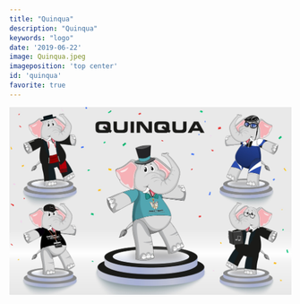 ```yaml
---
title: "Quinqua"
description: "Quinqua"
keywords: "logo"
date: '2019-06-22'
image: Quinqua.jpeg
imageposition: 'top center'
id: 'quinqua'
favorite: true
---
```


![Quinqua](./Quinqua.jpeg)

